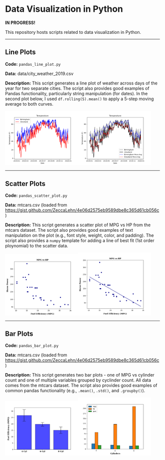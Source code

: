 # Data Visualization in Python
**IN PROGRESS!**

This repository hosts scripts related to data visualization in Python.

---

## Line Plots
**Code:** `pandas_line_plot.py`

**Data:** data/city_weather_2019.csv

**Description:** This script generates a line plot of weather across days of the year for two separate cities. The script also provides good examples of Pandas functionality, particularly string manipulation (for dates). In the second plot below, I used `df.rolling(5).mean()` to apply a 5-step moving average to both curves. 

<img src=media/line_plot.png width=47%><img src=media/line_plot_mov_avg.png width=47%>

---

## Scatter Plots
**Code:** `pandas_scatter_plot.py`

**Data:** mtcars.csv (loaded from https://gist.github.com/ZeccaLehn/4e06d2575eb9589dbe8c365d61cb056c)

**Description:** This script generates a scatter plot of MPG vs HP from the mtcars dataset. The script also provides good examples of text manipulation on the plot (e.g., font style, weight, color, and padding). The script also provides a `numpy` template for adding a line of best fit (1st order ploynomial) to the scatter data.

<img src=media/scatter_plot.png width=47%><img src=media/scatter_plot_bfl.png width=47%>

---

## Bar Plots
**Code:** `pandas_bar_plot.py`

**Data:** mtcars.csv (loaded from https://gist.github.com/ZeccaLehn/4e06d2575eb9589dbe8c365d61cb056c)

**Description:** This script generates two bar plots - one of MPG vs cylinder count and one of multiple variables grouped by cyclinder count. All data comes from the mtcars dataset. The script also provides good examples of common pandas functionality (e.g., `.mean()`, `.std()`, and `.groupby()`).

<img src=media/bar_plot_basic.png width=47%><img src=media/bar_plot_grouped.png width=47%>
